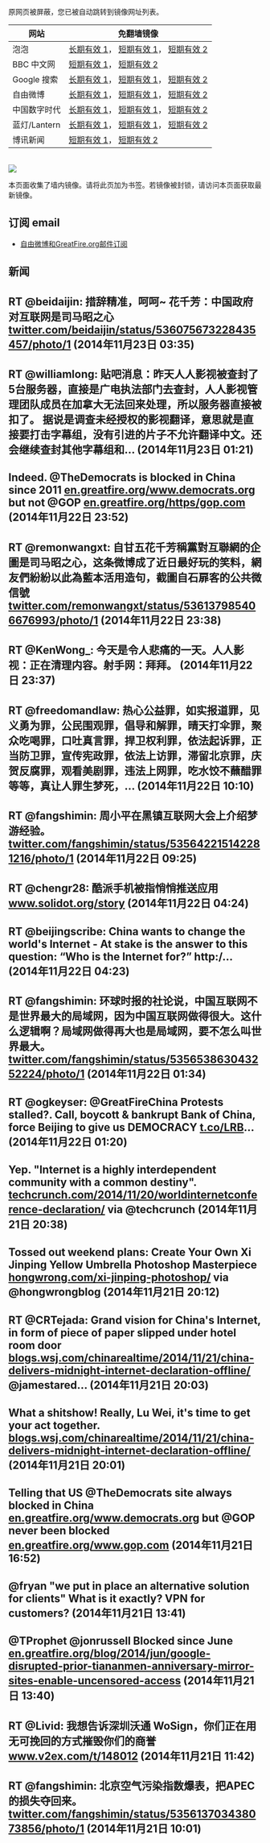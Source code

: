 <p>原网页被屏蔽，您已被自动跳转到镜像网址列表。</p>
<table>
    <thead>
        <tr>
            <th>网站</th>
            <th>免翻墙镜像</th>
        </tr>
    </thead>
    <tbody>    
        <tr>
            <td>泡泡</td>
            <td>            
                <a href="http://a978.g1.akamai.net/f/1/1/1/dci.download.akamai.com/35985/159415/1/p/" target="jx1">长期有效 1</a>，            
                <a href="https://paopao3.azurewebsites.net" target="jx2">短期有效 1</a>，            
                <a href="https://d19ysv8o6fv16v.cloudfront.net" target="jx3">短期有效 2</a>
            </td>
        </tr>    
        <tr>
            <td>BBC 中文网</td>
            <td>            
                <a href="https://bbc1.azurewebsites.net" target="jx4">短期有效 1</a>，            
                <a href="https://d1zf37pb2kxnxf.cloudfront.net" target="jx5">短期有效 2</a>
            </td>
        </tr>    
        <tr>
            <td>Google 搜索</td>
            <td>            
                <a href="http://e2546.g.akamaiedge.net/f/1/1/1/dci.download.akamai.com/35985/159415/1/g/" target="jx6">长期有效 1</a>，            
                <a href="https://865ba.azurewebsites.net" target="jx7">短期有效 1</a>，            
                <a href="https://d3vv89cvqbrqlq.cloudfront.net" target="jx8">短期有效 2</a>
            </td>
        </tr>    
        <tr>
            <td>自由微博</td>
            <td>            
                <a href="http://e2546.g.akamaiedge.net/f/1/1/1/dci.download.akamai.com/35985/159415/1/f/" target="jx9">长期有效 1</a>，            
                <a href="https://fw6.azurewebsites.net" target="jx10">短期有效 1</a>，            
                <a href="https://d2fstso2jh4dhr.cloudfront.net" target="jx11">短期有效 2</a>
            </td>
        </tr>    
        <tr>
            <td>中国数字时代</td>
            <td>            
                <a href="http://a978.g1.akamai.net/f/1/1/1/dci.download.akamai.com/35985/159415/1/c/" target="jx12">长期有效 1</a>，            
                <a href="https://39bf.azurewebsites.net" target="jx13">短期有效 1</a>，            
                <a href="https://dazdu2iuzl72b.cloudfront.net" target="jx14">短期有效 2</a>
            </td>
        </tr>    
        <tr>
            <td>蓝灯/Lantern</td>
            <td>            
                <a href="http://a984.da1.akamai.net/f/1/1/1/dci.download.akamai.com/35985/159415/1/l/" target="jx15">长期有效 1</a>，            
                <a href="https://lantern1.azurewebsites.net" target="jx16">短期有效 1</a>，            
                <a href="https://dx1djqjpnvurw.cloudfront.net" target="jx17">短期有效 2</a>
            </td>
        </tr>    
        <tr>
            <td>博讯新闻</td>
            <td>            
                <a href="https://boxun2.azurewebsites.net" target="jx18">短期有效 1</a>，            
                <a href="https://d3588w5hqzcepn.cloudfront.net" target="jx19">短期有效 2</a>
            </td>
        </tr>
    </tbody>
</table>
<br/>
<img src="https://raw.githubusercontent.com/greatfire/z/master/logos.gif" />

本页面收集了墙内镜像。请将此页加为书签。若镜像被封锁，请访问本页面获取最新镜像。

## 订阅 email
* <a href="https://b.us7.list-manage.com/subscribe?u=854fca58782082e0cbdf204a0&id=c78949b93c">自由微博和GreatFire.org邮件订阅</a>
    
## 新闻
RT @beidaijin: 措辞精准，呵呵~ 花千芳：中国政府对互联网是司马昭之心 <a href="https://twitter.com/beidaijin/status/536075673228435457/photo/1" target="_BLANK">twitter.com/beidaijin/status/536075673228435457/photo/1</a> (2014年11月23日 03:35)
 ---
RT @williamlong: 貼吧消息：昨天人人影视被查封了5台服务器，直接是广电执法部门去查封，人人影视管理团队成员在加拿大无法回来处理，所以服务器直接被扣了。 据说是调查未经授权的影视翻译，意思就是直接要打击字幕组，没有引进的片子不允许翻译中文。还会继续查封其他字幕组和… (2014年11月23日 01:21)
 ---
Indeed.  @TheDemocrats is blocked in China since 2011 <a href="https://en.greatfire.org/www.democrats.org" target="_BLANK">en.greatfire.org/www.democrats.org</a> but not @GOP <a href="https://en.greatfire.org/https/gop.com" target="_BLANK">en.greatfire.org/https/gop.com</a> (2014年11月22日 23:52)
 ---
RT @remonwangxt: 自甘五花千芳稱黨對互聯網的企圖是司马昭之心，这条微博成了近日最好玩的笑料，網友們紛紛以此為藍本活用造句，截圖自石扉客的公共微信號 <a href="https://twitter.com/remonwangxt/status/536137985406676993/photo/1" target="_BLANK">twitter.com/remonwangxt/status/536137985406676993/photo/1</a> (2014年11月22日 23:38)
 ---
RT @KenWong_: 今天是令人悲痛的一天。人人影视：正在清理内容。射手网：拜拜。 (2014年11月22日 23:37)
 ---
RT @freedomandlaw: 热心公益罪，如实报道罪，见义勇为罪，公民围观罪，倡导和解罪，晴天打伞罪，聚众吃喝罪，口吐真言罪，捍卫权利罪，依法起诉罪，正当防卫罪，宣传宪政罪，依法上访罪，滞留北京罪，庆贺反腐罪，观看美剧罪，违法上网罪，吃水饺不蘸醋罪等等，真让人罪生梦死，… (2014年11月22日 10:10)
 ---
RT @fangshimin: 周小平在黑镇互联网大会上介绍梦游经验。 <a href="https://twitter.com/fangshimin/status/535642215142281216/photo/1" target="_BLANK">twitter.com/fangshimin/status/535642215142281216/photo/1</a> (2014年11月22日 09:25)
 ---
RT @chengr28: 酷派手机被指悄悄推送应用 <a href="http://www.solidot.org/story?sid=41983" target="_BLANK">www.solidot.org/story</a> (2014年11月22日 04:24)
 ---
RT @beijingscribe: China wants to change the world's Internet - At stake is the answer to this question: “Who is the Internet for?”  http:/… (2014年11月22日 04:23)
 ---
RT @fangshimin: 环球时报的社论说，中国互联网不是世界最大的局域网，因为中国互联网做得很大。这什么逻辑啊？局域网做得再大也是局域网，要不怎么叫世界最大。 <a href="https://twitter.com/fangshimin/status/535653863043252224/photo/1" target="_BLANK">twitter.com/fangshimin/status/535653863043252224/photo/1</a> (2014年11月22日 01:34)
 ---
RT @ogkeyser: @GreatFireChina Protests stalled?. Call, boycott &amp; bankrupt Bank of China, force Beijing to give us DEMOCRACY <a href="http://t.co/LRB" target="_BLANK">t.co/LRB</a>… (2014年11月22日 01:20)
 ---
Yep. "Internet is a highly interdependent community with a common destiny". <a href="http://techcrunch.com/2014/11/20/worldinternetconference-declaration/" target="_BLANK">techcrunch.com/2014/11/20/worldinternetconference-declaration/</a> via @techcrunch (2014年11月21日 20:38)
 ---
Tossed out weekend plans: Create Your Own Xi Jinping Yellow Umbrella Photoshop Masterpiece <a href="http://hongwrong.com/xi-jinping-photoshop/" target="_BLANK">hongwrong.com/xi-jinping-photoshop/</a> via @hongwrongblog (2014年11月21日 20:12)
 ---
RT @CRTejada: Grand vision for China's Internet, in form of piece of paper slipped under hotel room door <a href="http://blogs.wsj.com/chinarealtime/2014/11/21/china-delivers-midnight-internet-declaration-offline/" target="_BLANK">blogs.wsj.com/chinarealtime/2014/11/21/china-delivers-midnight-internet-declaration-offline/</a> @jamestared… (2014年11月21日 20:03)
 ---
What a shitshow! Really, Lu Wei, it's time to get your act together. <a href="http://blogs.wsj.com/chinarealtime/2014/11/21/china-delivers-midnight-internet-declaration-offline/?mod=WSJBlog" target="_BLANK">blogs.wsj.com/chinarealtime/2014/11/21/china-delivers-midnight-internet-declaration-offline/</a> (2014年11月21日 20:01)
 ---
Telling that US @TheDemocrats site always blocked in China <a href="https://en.greatfire.org/www.democrats.org" target="_BLANK">en.greatfire.org/www.democrats.org</a> 
but @GOP never been blocked 
<a href="https://en.greatfire.org/www.gop.com" target="_BLANK">en.greatfire.org/www.gop.com</a> (2014年11月21日 16:52)
 ---
@fryan "we put in place an alternative solution for clients" What is it exactly? VPN for customers? (2014年11月21日 13:41)
 ---
@TProphet @jonrussell Blocked since June <a href="https://en.greatfire.org/blog/2014/jun/google-disrupted-prior-tiananmen-anniversary-mirror-sites-enable-uncensored-access" target="_BLANK">en.greatfire.org/blog/2014/jun/google-disrupted-prior-tiananmen-anniversary-mirror-sites-enable-uncensored-access</a> (2014年11月21日 13:40)
 ---
RT @Livid: 我想告诉深圳沃通 WoSign，你们正在用无可挽回的方式摧毁你们的商誉 <a href="http://www.v2ex.com/t/148012" target="_BLANK">www.v2ex.com/t/148012</a> (2014年11月21日 11:42)
 ---
RT @fangshimin: 北京空气污染指数爆表，把APEC的损失夺回来。 <a href="https://twitter.com/fangshimin/status/535613703438073856/photo/1" target="_BLANK">twitter.com/fangshimin/status/535613703438073856/photo/1</a> (2014年11月21日 10:01)
 ---

